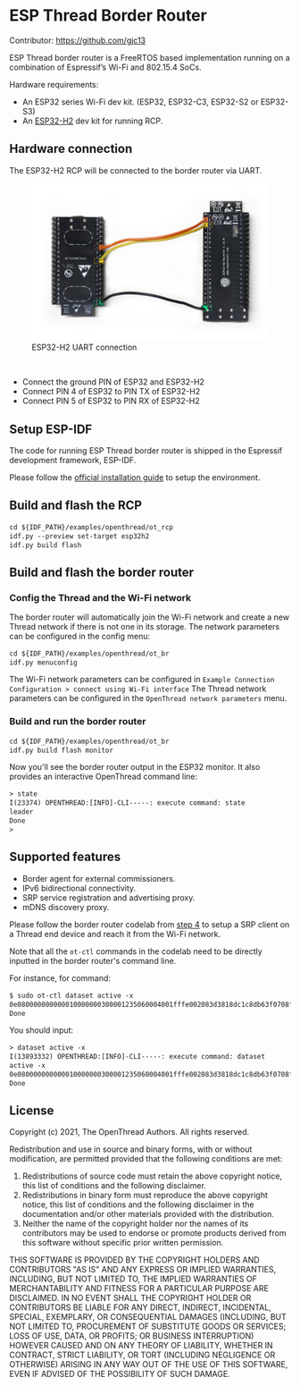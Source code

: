 # ESP Thread Border Router

Contributor: https://github.com/gjc13

ESP Thread border router is a FreeRTOS based implementation running on a combination of Espressif’s Wi-Fi and 802.15.4 SoCs.

Hardware requirements:

* An ESP32 series Wi-Fi dev kit. (ESP32, ESP32-C3, ESP32-S2 or ESP32-S3)
* An [ESP32-H2](https://www.espressif.com/en/news/ESP32_H2) dev kit for running RCP.

## Hardware connection

The ESP32-H2 RCP will be connected to the border router via UART.

<figure>
<a href="../../guides/images/otbr-esp-connection.jpg"><img src="../../guides/images/otbr-esp-connection.jpg" width="600" border="0" alt="ESP32-H2 UART" /></a><figcaption>ESP32-H2 UART connection</figcaption>
</figure>
<br/>

* Connect the ground PIN of ESP32 and ESP32-H2
* Connect PIN 4 of ESP32 to PIN TX of ESP32-H2
* Connect PIN 5 of ESP32 to PIN RX of ESP32-H2

## Setup ESP-IDF

The code for running ESP Thread border router is shipped in the Espressif development framework, ESP-IDF.

Please follow the [official installation guide](https://docs.espressif.com/projects/esp-idf/en/stable/esp32/get-started/index.html#installation-step-by-step) to setup the environment.

## Build and flash the RCP

```
cd ${IDF_PATH}/examples/openthread/ot_rcp
idf.py --preview set-target esp32h2
idf.py build flash
```

## Build and flash the border router

### Config the Thread and the Wi-Fi network

The border router will automatically join the Wi-Fi network and create a new Thread network if there is not one in its storage.
The network parameters can be configured in the config menu:

```
cd ${IDF_PATH}/examples/openthread/ot_br
idf.py menuconfig
```

The Wi-Fi network parameters can be configured in `Example Connection Configuration > connect using Wi-Fi interface`
The Thread network parameters can be configured in the `OpenThread network parameters` menu.

### Build and run the border router

```
cd ${IDF_PATH}/examples/openthread/ot_br
idf.py build flash monitor
```

Now you'll see the border router output in the ESP32 monitor. It also provides an interactive OpenThread command line:

```
> state
I(23374) OPENTHREAD:[INFO]-CLI-----: execute command: state
leader
Done
>
```

## Supported features

* Border agent for external commissioners.
* IPv6 bidirectional connectivity.
* SRP service registration and advertising proxy.
* mDNS discovery proxy.

Please follow the border router codelab from [step 4](https://openthread.io/codelabs/openthread-border-router#3) to setup a SRP client on a Thread end device and reach it from the Wi-Fi network.

Note that all the `ot-ctl` commands in the codelab need to be directly inputted in the border router's command line.

For instance, for command:

```
$ sudo ot-ctl dataset active -x
0e080000000000010000000300001235060004001fffe002083d3818dc1c8db63f0708fda85ce9df1e662005101d81689e4c0a32f3b4aa112994d29692030f4f70656e5468726561642d35326532010252e204103f23f6b8875d4b05541eeb4f9718d2f40c0302a0ff
Done
```

You should input:

```
> dataset active -x
I(13893332) OPENTHREAD:[INFO]-CLI-----: execute command: dataset active -x
0e080000000000010000000300001235060004001fffe002083d3818dc1c8db63f0708fda85ce9df1e662005101d81689e4c0a32f3b4aa112994d29692030f4f70656e5468726561642d35326532010252e204103f23f6b8875d4b05541eeb4f9718d2f40c0302a0ff
Done
```

## License

Copyright (c) 2021, The OpenThread Authors.
All rights reserved.

Redistribution and use in source and binary forms, with or without
modification, are permitted provided that the following conditions are met:
1. Redistributions of source code must retain the above copyright
   notice, this list of conditions and the following disclaimer.
2. Redistributions in binary form must reproduce the above copyright
   notice, this list of conditions and the following disclaimer in the
   documentation and/or other materials provided with the distribution.
3. Neither the name of the copyright holder nor the
   names of its contributors may be used to endorse or promote products
   derived from this software without specific prior written permission.

THIS SOFTWARE IS PROVIDED BY THE COPYRIGHT HOLDERS AND CONTRIBUTORS "AS IS"
AND ANY EXPRESS OR IMPLIED WARRANTIES, INCLUDING, BUT NOT LIMITED TO, THE
IMPLIED WARRANTIES OF MERCHANTABILITY AND FITNESS FOR A PARTICULAR PURPOSE
ARE DISCLAIMED. IN NO EVENT SHALL THE COPYRIGHT HOLDER OR CONTRIBUTORS BE
LIABLE FOR ANY DIRECT, INDIRECT, INCIDENTAL, SPECIAL, EXEMPLARY, OR
CONSEQUENTIAL DAMAGES (INCLUDING, BUT NOT LIMITED TO, PROCUREMENT OF
SUBSTITUTE GOODS OR SERVICES; LOSS OF USE, DATA, OR PROFITS; OR BUSINESS
INTERRUPTION) HOWEVER CAUSED AND ON ANY THEORY OF LIABILITY, WHETHER IN
CONTRACT, STRICT LIABILITY, OR TORT (INCLUDING NEGLIGENCE OR OTHERWISE)
ARISING IN ANY WAY OUT OF THE USE OF THIS SOFTWARE, EVEN IF ADVISED OF THE
POSSIBILITY OF SUCH DAMAGE.
